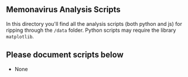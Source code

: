 ## Memonavirus Analysis Scripts

In this directory you'll find all the analysis scripts (both python and js) for ripping through the `/data` folder. Python scripts may require the library `matplotlib`.

## Please document scripts below

* None

